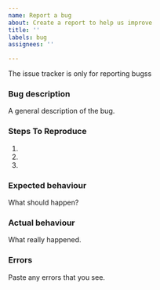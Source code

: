 ```yaml
---
name: Report a bug
about: Create a report to help us improve
title: ''
labels: bug
assignees: ''

---
```


<!--- Remove text and sections that do not apply -->
The issue tracker is only for reporting bugss

### Bug description
A general description of the bug.

### Steps To Reproduce
1. 
2. 
3. 

### Expected behaviour
What should happen?

### Actual behaviour
What really happened.

### Errors
Paste any errors that you see.
